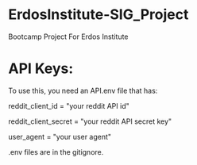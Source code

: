 # ErdosInstitute-SIG_Project
Bootcamp Project For Erdos Institute









# API Keys:

To use this, you need an  API.env file that has:

reddit_client_id = "your reddit API id"
  
reddit_client_secret = "your reddit API secret key"
  
user_agent = "your user agent"
  
.env files are in the gitignore.
